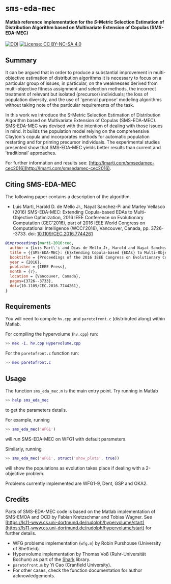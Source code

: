 # `sms-eda-mec`
#### Matlab reference implementation for the *S*-Metric Selection Estimation of Distribution Algorithm based on Multivariate Extension of Copulas (SMS-EDA-MEC)


[![DOI](https://zenodo.org/badge/DOI/10.1109/CEC.2016.7744261.svg)](https://doi.org/10.1109/CEC.2016.7744261)
[![License: CC BY-NC-SA 4.0](https://img.shields.io/badge/License-CC%20BY--NC--SA%204.0-lightgrey.svg)](http://creativecommons.org/licenses/by-nc-sa/4.0/)

## Summary

It can be argued that  in order to produce a substantial improvement in multi-objective estimation of distribution algorithms it is necessary to focus on a particular group of issues, in particular, on the weaknesses derived from multi-objective fitness assignment and selection methods, the incorrect treatment of relevant but isolated (precursor) individuals; the loss of population diversity, and the use of 'general purpose' modeling algorithms without taking note of the particular requirements of the task.

In this work we introduce the S-Metric Selection Estimation of Distribution Algorithm based on Multivariate Extension of Copulas (SMS-EDA-MEC). SMS-EDA-MEC was devised with the intention of dealing with those issues in mind. It builds the population model relying on the comprehensive Clayton's copula and incorporates methods for automatic population restarting and for priming precursor individuals. The experimental studies presented show that SMS-EDA-MEC yields better results than current and 'traditional' approaches.

For further information and results see: [http://lmarti.com/smsedamec-cec2016](http://lmarti.com/smsedamec-cec2016).

## Citing SMS-EDA-MEC

The following paper contains a description of the algorithm.

* Luis Marti, Harold D. de Mello Jr., Nayat Sanchez-Pi and Marley Vellasco (2016) SMS-EDA-MEC: Extending Copula-based EDAs to Multi-Objective Optimization, 2016 IEEE Conference on Evolutionary Computation (CEC'2016), part of 2016 IEEE World Congress on Computational Intelligence (WCCI'2016), Vancouver, Canada, pp. 3726--3733. doi: [10.1109/CEC.2016.7744261](http://dx.doi.org/10.1109/CEC.2016.7744261)
```bibtex
@inproceedings{marti-2016:cec,
  author = {Luis Mart\'i and Dias de Mello Jr, Harold and Nayat Sanchez-Pi and Rebuzzi Vellasco, Marley~M.~B.},
  title = {{SMS-EDA-MEC}: {E}xtending Copula-based {EDAs} to Multi-Objective Optimization},
  booktitle = {Proceedings of the 2016 IEEE Congress on Evolutionary Computation (IEEE CEC 2016) part of the 2016 IEEE World Congress on Computational Intelligence (IEEE WCCI 2016)},
  year = {2016},
  publisher = {IEEE Press},
  month = {7},
  location = {Vancouver, Canada},
  pages={3726--3733},
  doi={10.1109/CEC.2016.7744261},
}
```

## Requirements

You will need to compile `hv.cpp` and `paretofront.c` (distributed along) within Matlab.

For compiling the hypervolume (`hv.cpp`) run:
```matlab
>> mex -I. hv.cpp Hypervolume.cpp
```

For the `paretofront.c` function run:
```matlab
>> mex paretofront.c
```

## Usage

The function `sms_eda_mec.m` is the main entry point. Try running in Matlab
```matlab
>> help sms_eda_mec
```
to get the parameters details.

For example, running
```matlab
>> sms_eda_mec('WFG1')
```
will run SMS-EDA-MEC on WFG1 with default parameters.

Similarly, running
```matlab
>> sms_eda_mec('WFG1', struct('show_plots', true))
```
will show the populations as evolution takes place if dealing with a 2-objective problem.

Problems currently implemented are WFG1-9, Dent, GSP and OKA2.

## Credits

Parts of SMS-EDA-MEC code is based on the Matlab implementation of SMS-EMOA and OCD by Fabian Kretzschmar and Tobias Wagner. See [https://ls11-www.cs.uni-dortmund.de/rudolph/hypervolume/start](https://ls11-www.cs.uni-dortmund.de/rudolph/hypervolume/start) for further details.

* WFG problems implementation (`wfg.m`) by Robin Purshouse (University of Sheffield).
* Hypervolume implementation by Thomas Vo&szlig; (Ruhr-Universit&auml;t Bochum) as part of the [Shark](http://image.diku.dk/shark/) library.
* `paretofront.m` by Yi Cao (Cranfield University).
* For other cases, check the function documentation for author acknowledgements.
